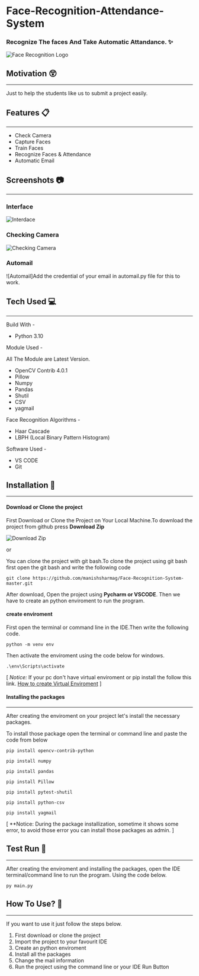 # Face-Recognition-Attendance-System


### Recognize The faces And Take Automatic Attandance. :sparkles:

![Face Recognition Logo](https://github.com/manishsharmag/Face-Recognition-System-master/blob/51fcc38d08cce080d21d17406791c8a2c0cbed9b/images/Face%20recognition.png)


## Motivation :astonished:
----------------------------
Just to help the students like us to submit a project easily.

## Features :clipboard:
---------------------------
* Check Camera
* Capture Faces
* Train Faces
* Recognize Faces & Attendance
* Automatic Email

## Screenshots :camera:
-----------------------------------
### Interface

![Interdace](https://github.com/manishsharmag/Face-Recognition-System-master/blob/74eb808e94678adf14d1fa19d545a64696db8c5e/images/Screenshot%202023-05-04%20070944.png)

### Checking Camera

![Checking Camera](https://github.com/manishsharmag/Face-Recognition-System-master/blob/74eb808e94678adf14d1fa19d545a64696db8c5e/images/Screenshot%20(171).png)

### Automail 

![Automail]Add the credential of your email in automail.py file for this to work.


## Tech Used :computer:
--------------------------
Build With - 
* Python 3.10

Module Used -

All The Module are Latest Version.
* OpenCV Contrib 4.0.1
* Pillow
* Numpy
* Pandas
* Shutil
* CSV
* yagmail


Face Recognition Algorithms -
* Haar Cascade
* LBPH (Local Binary Pattern Histogram)

Software Used -
* VS CODE 
* Git

## Installation :key:
-----------------------------------

#### Download or Clone the project

First Download or Clone the Project on Your Local Machine.To download the project from github press **Download Zip**

![Download Zip](https://github.com/manishsharmag/Face-Recognition-System-master/blob/74eb808e94678adf14d1fa19d545a64696db8c5e/images/Screenshot%202023-05-04%20072039.png)

or 

You can clone the project with git bash.To clone the project using git bash first open the git bash and write the following code
```
git clone https://github.com/manishsharmag/Face-Recognition-System-master.git
```

After download, Open the project using **Pycharm or VSCODE**. Then we have to create an python enviroment to run the program.

#### create enviroment 
First open the terminal or command line in the IDE.Then write the following code.
```
python -m venv env
```
Then activate the enviroment using the code below for windows.
```
.\env\Scripts\activate
```
[ *Notice:*
If your pc don't have virtual enviroment or pip install the follow this link.
[How to create Virtual Enviroment](https://packaging.python.org/guides/installing-using-pip-and-virtual-environments/) ]

#### Installing the packages
--------------------------------------------------

After creating the enviroment on your project let's install the necessary packages. 

To install those package open the terminal or command line and paste the code from below

```
pip install opencv-contrib-python
```
```
pip install numpy
```
```
pip install pandas
```
```
pip install Pillow
```
```
pip install pytest-shutil
```
```
pip install python-csv
```
```
pip install yagmail
```

[ **Notice: During the package installization, sometime it shows some error, to avoid those error you can install those packages as admin. ]

## Test Run :bicyclist:
-----------------------
After creating the enviroment and installing the packages, open the IDE terminal/command line to run the program. Using the code below.

```
py main.py
```

## How To Use? :pencil:
----------------------
If you want to use it just follow the steps below.

1. First download or clone the project
2. Import the project to your favourit IDE
3. Create an python enviroment
4. Install all the packages 
5. Change the mail information
6. Run the project using the command line or your IDE Run Button

